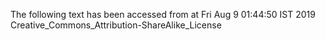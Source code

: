The following text has been accessed from at Fri Aug 9 01:44:50 IST 2019
Creative_Commons_Attribution-ShareAlike_License
